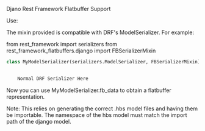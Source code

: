 Djano Rest Framework Flatbuffer Support

Use:

The mixin provided is compatible with DRF's ModelSerializer.  For example:


from rest_framework import serializers
from rest_framework_flatbuffers.django import FBSerializerMixin

```python
class MyModelSerializer(serializers.ModelSerializer, FBSerializerMixin):

    
    Normal DRF Serializer Here
```
    

Now you can use MyModelSerializer.fb_data to obtain a flatbuffer representation.

Note: This relies on generating the correct .hbs model files and having them be importable.  The namespace of the hbs model must match the import path of the django model.
